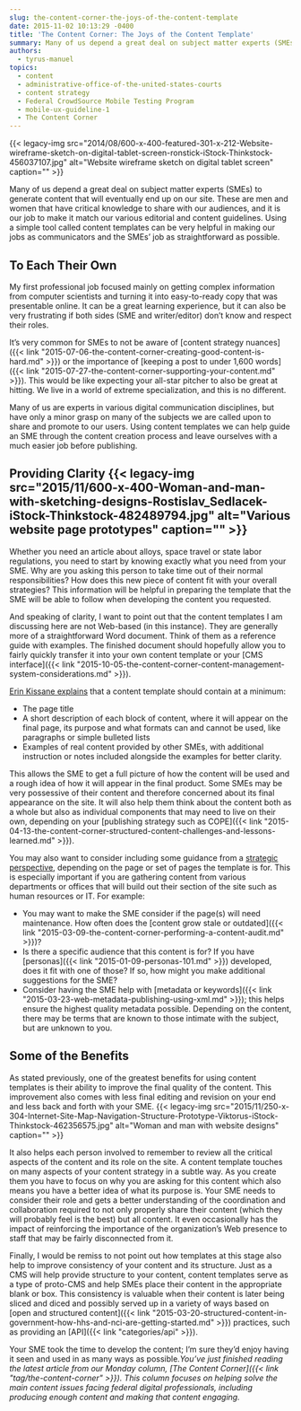 ```yaml
---
slug: the-content-corner-the-joys-of-the-content-template
date: 2015-11-02 10:13:29 -0400
title: 'The Content Corner: The Joys of the Content Template'
summary: Many of us depend a great deal on subject matter experts (SMEs) to generate content that will eventually end up on our site. These are men and women that have critical knowledge to share with our audiences, and it is our job to make it match our various editorial and content guidelines. Using a simple
authors:
  - tyrus-manuel
topics:
  - content
  - administrative-office-of-the-united-states-courts
  - content strategy
  - Federal CrowdSource Mobile Testing Program
  - mobile-ux-guideline-1
  - The Content Corner
---
```


{{< legacy-img src="2014/08/600-x-400-featured-301-x-212-Website-wireframe-sketch-on-digital-tablet-screen-ronstick-iStock-Thinkstock-456037107.jpg" alt="Website wireframe sketch on digital tablet screen" caption="" >}} 

Many of us depend a great deal on subject matter experts (SMEs) to generate content that will eventually end up on our site. These are men and women that have critical knowledge to share with our audiences, and it is our job to make it match our various editorial and content guidelines. Using a simple tool called content templates can be very helpful in making our jobs as communicators and the SMEs&#8217; job as straightforward as possible.

## To Each Their Own

My first professional job focused mainly on getting complex information from computer scientists and turning it into easy-to-ready copy that was presentable online. It can be a great learning experience, but it can also be very frustrating if both sides (SME and writer/editor) don’t know and respect their roles.

It&#8217;s very common for SMEs to not be aware of [content strategy nuances]({{< link "2015-07-06-the-content-corner-creating-good-content-is-hard.md" >}}) or the importance of [keeping a post to under 1,600 words]({{< link "2015-07-27-the-content-corner-supporting-your-content.md" >}}). This would be like expecting your all-star pitcher to also be great at hitting. We live in a world of extreme specialization, and this is no different.

Many of us are experts in various digital communication disciplines, but have only a minor grasp on many of the subjects we are called upon to share and promote to our users. Using content templates we can help guide an SME through the content creation process and leave ourselves with a much easier job before publishing.

## Providing Clarity {{< legacy-img src="2015/11/600-x-400-Woman-and-man-with-sketching-designs-Rostislav_Sedlacek-iStock-Thinkstock-482489794.jpg" alt="Various website page prototypes" caption="" >}} 

Whether you need an article about alloys, space travel or state labor regulations, you need to start by knowing exactly what you need from your SME. Why are you asking this person to take time out of their normal responsibilities? How does this new piece of content fit with your overall strategies? This information will be helpful in preparing the template that the SME will be able to follow when developing the content you requested.

And speaking of clarity, I want to point out that the content templates I am discussing here are not Web-based (in this instance). They are generally more of a straightforward Word document. Think of them as a reference guide with examples. The finished document should hopefully allow you to fairly quickly transfer it into your own content template or your [CMS interface]({{< link "2015-10-05-the-content-corner-content-management-system-considerations.md" >}}).

[Erin Kissane explains](http://alistapart.com/article/content-templates-to-the-rescue) that a content template should contain at a minimum:

  * The page title
  * A short description of each block of content, where it will appear on the final page, its purpose and what formats can and cannot be used, like paragraphs or simple bulleted lists
  * Examples of real content provided by other SMEs, with additional instruction or notes included alongside the examples for better clarity.

This allows the SME to get a full picture of how the content will be used and a rough idea of how it will appear in the final product. Some SMEs may be very possessive of their content and therefore concerned about its final appearance on the site. It will also help them think about the content both as a whole but also as individual components that may need to live on their own, depending on your [publishing strategy such as COPE]({{< link "2015-04-13-the-content-corner-structured-content-challenges-and-lessons-learned.md" >}}).

You may also want to consider including some guidance from a [strategic perspective](https://gathercontent.com/blog/a-guide-to-strategic-content-templates), depending on the page or set of pages the template is for. This is especially important if you are gathering content from various departments or offices that will build out their section of the site such as human resources or IT. For example:

  * You may want to make the SME consider if the page(s) will need maintenance. How often does the [content grow stale or outdated]({{< link "2015-03-09-the-content-corner-performing-a-content-audit.md" >}})?
  * Is there a specific audience that this content is for? If you have [personas]({{< link "2015-01-09-personas-101.md" >}}) developed, does it fit with one of those? If so, how might you make additional suggestions for the SME?
  * Consider having the SME help with [metadata or keywords]({{< link "2015-03-23-web-metadata-publishing-using-xml.md" >}}); this helps ensure the highest quality metadata possible. Depending on the content, there may be terms that are known to those intimate with the subject, but are unknown to you.

## Some of the Benefits

As stated previously, one of the greatest benefits for using content templates is their ability to improve the final quality of the content. This improvement also comes with less final editing and revision on your end and less back and forth with your SME. {{< legacy-img src="2015/11/250-x-304-Internet-Site-Map-Navigation-Structure-Prototype-Viktorus-iStock-Thinkstock-462356575.jpg" alt="Woman and man with website designs" caption="" >}} 

It also helps each person involved to remember to review all the critical aspects of the content and its role on the site. A content template touches on many aspects of your content strategy in a subtle way. As you create them you have to focus on why you are asking for this content which also means you have a better idea of what its purpose is. Your SME needs to consider their role and gets a better understanding of the coordination and collaboration required to not only properly share their content (which they will probably feel is the best) but all content. It even occasionally has the impact of reinforcing the importance of the organization’s Web presence to staff that may be fairly disconnected from it.

Finally, I would be remiss to not point out how templates at this stage also help to improve consistency of your content and its structure. Just as a CMS will help provide structure to your content, content templates serve as a type of proto-CMS and help SMEs place their content in the appropriate blank or box. This consistency is valuable when their content is later being sliced and diced and possibly served up in a variety of ways based on [open and structured content]({{< link "2015-03-20-structured-content-in-government-how-hhs-and-nci-are-getting-started.md" >}}) practices, such as providing an [API]({{< link "categories/api" >}}).

Your SME took the time to develop the content; I’m sure they’d enjoy having it seen and used in as many ways as possible._You’ve just finished reading the latest article from our Monday column, [The Content Corner]({{< link "tag/the-content-corner" >}}). This column focuses on helping solve the main content issues facing federal digital professionals, including producing enough content and making that content engaging._